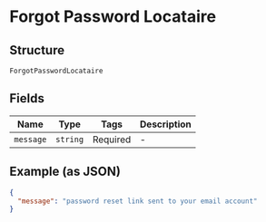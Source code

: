 
# Forgot Password Locataire

## Structure

`ForgotPasswordLocataire`

## Fields

| Name | Type | Tags | Description |
|  --- | --- | --- | --- |
| `message` | `string` | Required | - |

## Example (as JSON)

```json
{
  "message": "password reset link sent to your email account"
}
```

